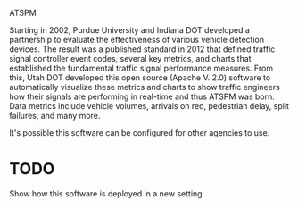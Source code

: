 ATSPM

Starting in 2002, Purdue University and Indiana DOT developed a partnership to evaluate the effectiveness of various vehicle detection devices. The result was a published standard in 2012 that defined traffic signal controller event codes, several key metrics, and charts that established the fundamental traffic signal performance measures. From this, Utah DOT developed this open source (Apache V. 2.0) software to automatically visualize these metrics and charts to show traffic engineers how their signals are performing in real-time and thus ATSPM was born. Data metrics include vehicle volumes, arrivals on red, pedestrian delay, split failures, and many more. 

It's possible this software can be configured for other agencies to use.

# TODO
Show how this software is deployed in a new setting
